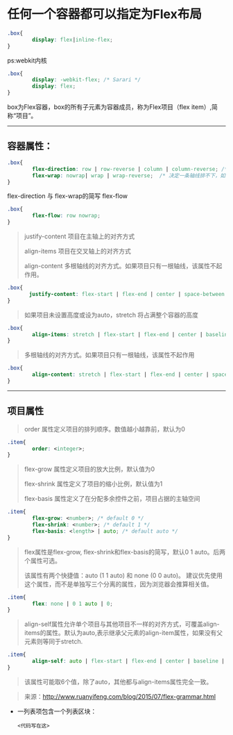 # 任何一个容器都可以指定为Flex布局

```css
.box{
        display: flex|inline-flex;
}
```
ps:webkit内核

```css
.box{
        display: -webkit-flex; /* Sarari */
        display: flex;
}
```

box为Flex容器，box的所有子元素为容器成员，称为Flex项目（flex item）,简称“项目”。

-------

## 容器属性：

```css
.box{
        flex-direction: row | row-reverse | column | column-reverse; /* 决定主轴的方向 */
        flex-wrap: nowrap| wrap | wrap-reverse;  /* 决定一条轴线排不下，如何换行 */
}
```

flex-direction 与 flex-wrap的简写 flex-flow

```css
.box{
        flex-flow: row nowrap;
}
```

>justify-content 项目在主轴上的对齐方式
>
>align-items 项目在交叉轴上的对齐方式
>
>align-content 多根轴线的对齐方式。如果项目只有一根轴线，该属性不起作用。


 ```css
.box{
        justify-content: flex-start | flex-end | center | space-between | space-around; /* 项目在主轴上的对齐方式 */
}
```


> 如果项目未设置高度或设为auto，stretch 将占满整个容器的高度


```css
.box{
        align-items: stretch | flex-start | flex-end | center | baseline ;  /* 项目在交叉轴上的对齐方式 */
}
```

> 多根轴线的对齐方式。如果项目只有一根轴线，该属性不起作用

```css
.box{
        align-content: stretch | flex-start | flex-end | center | space-between | space-around;
}
```

------

## 项目属性

>order 属性定义项目的排列顺序。数值越小越靠前，默认为0

```css
.item{
        order: <integer>;
}
```
>flex-grow   属性定义项目的放大比例，默认值为0
>
>flex-shrink 属性定义了项目的缩小比例，默认值为1
>
>flex-basis  属性定义了在分配多余控件之前，项目占据的主轴空间

```css
.item{
        flex-grow: <number>; /* default 0 */
        flex-shrink: <number>; /* default 1 */
        flex-basis: <length> | auto; /* default auto */
}
```

>flex属性是flex-grow, flex-shrink和flex-basis的简写，默认0 1 auto。后两个属性可选。
>
>该属性有两个快捷值：auto (1 1 auto) 和 none (0 0 auto)。
建议优先使用这个属性，而不是单独写三个分离的属性，因为浏览器会推算相关值。

```css
.item{
        flex: none | 0 1 auto | 0;
}
```

>align-self属性允许单个项目与其他项目不一样的对齐方式，可覆盖align-items的属性。默认为auto,表示继承父元素的align-item属性，如果没有父元素则等同于stretch.

```css
.item{
        align-self: auto | flex-start | flex-end | center | baseline | stretch;
}
```

>该属性可能取6个值，除了auto，其他都与align-items属性完全一致。

>来源：http://www.ruanyifeng.com/blog/2015/07/flex-grammar.html

*   一列表项包含一个列表区块：

        <代码写在这>